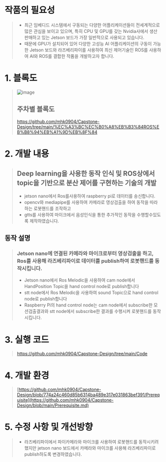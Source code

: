 # 작품의 필요성
> - 최근 임베디드 시스템에서 구동되는 다양한 어플리케이션들이 전세계적으로 많은 관심을 보이고 있으며, 특히 CPU 및 GPU를 갖는 Nvidia사에서 생산판매하고 있는 Jetson 보드가 가장 일반적으로 사용되고 있습니다.
> - 때문에 GPU가 설치되어 있어 다양한 고성능 AI 어플리케이션의 구동이 가능한 Jetson 보드와 라즈베리파이를 사용하여 최신 제어기술인 ROS를 사용하여 AI와 ROS를 결합한 작품을 개발하고자 합니다.

# 1. 블록도
> ![image](https://user-images.githubusercontent.com/103561996/175256551-a00aefec-d361-4419-bbd8-c314720731e2.png)
> ## 주차별 블록도
> https://github.com/mhk0904/Capstone-Design/tree/main/%EC%A3%BC%EC%B0%A8%EB%B3%84ROS%EB%B8%94%EB%A1%9D%EB%8F%84

# 2. 개발 내용
> ## Deep learning을 사용한 동작 인식 및 ROS상에서 topic을 기반으로 분산 제어를 구현하는 기술의 개발
> - jetson nano에서 Ros를사용하여 raspberry pi로 데이터를 송신합니다.
> - opencv와 mediapipe를 사용하여 카메라로 영상검출을 하여 동작을 따라하는 로봇핸드를 조작하고
> - gtts를 사용하여 마이크에서 음성인식을 통한 추가적인 동작을 수행할수있도록 제작하였습니다.

## 동작 설명
> ### Jetson nano에 연결된 카메라와 마이크로부터 영상검출을 하고, Ros를 사용해 라즈베리파이로 데이터를 publish하여 로봇핸드를 동작시킵니다.
>  - Jetson nano에서 Ros Melodic을 사용하여 cam node에서 HandPosition Topic을 hand control node로 publish합니다
>  - stt node에서 Ros Melodic을 사용하여 sound Topic으로 hand control node로 publish합니다
>  - Raspberry Pi의 hand control node는 cam node에서 subscribe한 모션검출결과와 stt node에서 subscribe한 결과를 수행시켜 로봇핸드를 동작시킵니다.

# 3. 실행 코드
> https://github.com/mhk0904/Capstone-Design/tree/main/Code

# 4. 개발 환경
> [https://github.com/mhk0904/Capstone-Design/blob/774a24c460d85b6314ba489e317e031863bef391/Prerequisite](https://github.com/mhk0904/Capstone-Design/blob/main/Prerequisite.md)

# 5. 수정 사항 및 개선방향
> - 라즈베리파이에서 파이카메라와 마이크를 사용하여 로봇핸드를 동작시키려 했지만 jetson nano 보드에서 카메라와 마이크를 사용해 라즈베리파이로 publish하도록 변경하였습니다.
